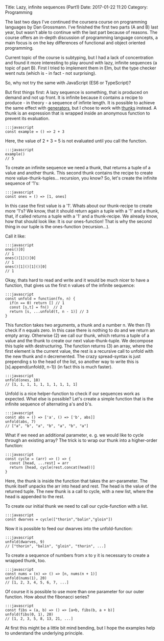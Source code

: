 Title: Lazy, infinite sequences (Part1)
Date: 2017-01-22 11:20
Category: Programming

The last two days I've continued the coursera course on programming languages by Dan Grossmann. I've finished the first two parts (A and B) last year, but wasn't able to continue with the last part because of reasons. The course offers an in-depth discussion of programming language concepts, a main focus is on the key differences of functional and object oriented programming. 

Current topic of the course is subtyping, but I had a lack of concentration and found it more interesting to play around with lazy, infinite sequences (a topic of part B). First I tried to implement them in Elm, but the type checker went nuts (which is - in fact - not surprising). 

So, why not try the same with JavaScript (ES6 or TypeScript)?

But first things first: A lazy sequence is something, that is produced on demand and not up front. It is infinite because it contains a recipe to produce - in theory - a sequence of infinte length. It is possible to achieve the same effect with [generators](https://developer.mozilla.org/en-US/docs/Web/JavaScript/Reference/Statements/function*), but I chose to work with [thunks](https://en.wikipedia.org/wiki/Thunk) instead. A thunk is an expression that is wrapped inside an  anonymous function to prevent its evaluation.

    :::javascript
    const example = () => 2 + 3

Here, the value of 2 + 3 = 5 is not evaluated until you call the function.

    :::javascript
    example()
    // 5

To create an infinite sequence we need a thunk, that returns a tuple of a value and another thunk. This second thunk contains the recipe to create more value-thunk-tuples... recursion, you know? So, let's create the infinite sequence of '1's:

    :::javascript
    const ones = () => [1, ones]

In this case the first value is a '1'. Whats about our thunk-recipe to create more '1's? We know, that it should return again a tuple with a '1' and a thunk, that, if called returns a tuple with a '1' and a thunk-recipe. We already know, how that should look like: It is our ones-function! That is why the second thing in our tuple is the ones-function (recursion...).

Call it like:

    :::javascript
    ones()[0]
    // 1
    ones()[1]()[0]
    // 1
    ones()[1]()[1]()[0]
    // 1

Okay, thats hard to read and write and it would be much nicer to have a function, that gives us the first n values of the infinite sequence: 

    :::javascript
    const unfold = function(fn, n) {
      if(n == 0) return [] // 1
      const [s,t] = fn()  // 2
      return [s, ...unfold(t, n - 1)] // 3
    }

This function takes two arguments, a thunk and a number n. We then (1) check if n equals zero. In this case there is nothing to do and we return an empty array. Otherwise (2) we call our thunk, which returns a tuple of a value and the thunk to create our next value-thunk-tuple. We decompose this tuple with destructuring. The function returns (3) an array, where the first element is the current value, the rest is a recursive call to unfold with the new thunk and n decremented. The crazy spread-syntax is just prepending s to the head of the list, so another way to write this is [s].append(unfold(t, n-1)) (in fact this is much faster).

    :::javascript
    unfold(ones, 10)
    // [1, 1, 1, 1, 1, 1, 1, 1, 1, 1]

Unfold is a nice helper-function to check if our sequences work as expected. What else is possible? Let's create a simple function that is the infinite sequence of alternating a's and b's.

    :::javascript
    const abs = () => ['a', () => ['b', abs]]
    unfold(abs, 7)
    // ["a", "b", "a", "b", "a", "b", "a"]

What if we need an additional parameter, e. g. we would like to cycle through an existing array? The trick is to wrap our thunk into a higher-order function:

    :::javascript
    const cycle = (arr) => () => {
      const [head, ...rest] = arr
      return [head, cycle(rest.concat(head))]
    }

Here, the thunk is inside the function that takes the arr-parameter. The thunk itself unpacks the arr into head and rest. The head is the value of the returned tuple. The new thunk is a call to cycle, with a new list, where the head is appended to the rest.

To create our initial thunk we need to call our cycle-function with a list.

    :::javascript
    const dwarves = cycle(["thorin","balin","gloin"])

Now it is possible to feed our dwarves into the unfold-function:

    :::javascript
    unfold(dwarves, 9)
    // ["thorin", "balin", "gloin", "thorin", ...]

To create a sequence of numbers from x to y it is necessary to create a wrapped thunk, too. 

    :::javascript
    const nums = (n) => () => [n, nums(n + 1)]
    unfold(nums(1), 20)
    // [1, 2, 3, 4, 5, 6, 7, ...]

Of course it is possible to use more than one parameter for our outer function. How about the fibonacci series?

    :::javascript
    const fibs = (a, b) => () => [a+b, fibs(b, a + b)]
    unfold(fibs(0, 1), 20)
    // [1, 2, 3, 5, 8, 13, 21, ...]

At first this might be a little bit mind bending, but I hope the examples help to understand the underlying principle. 